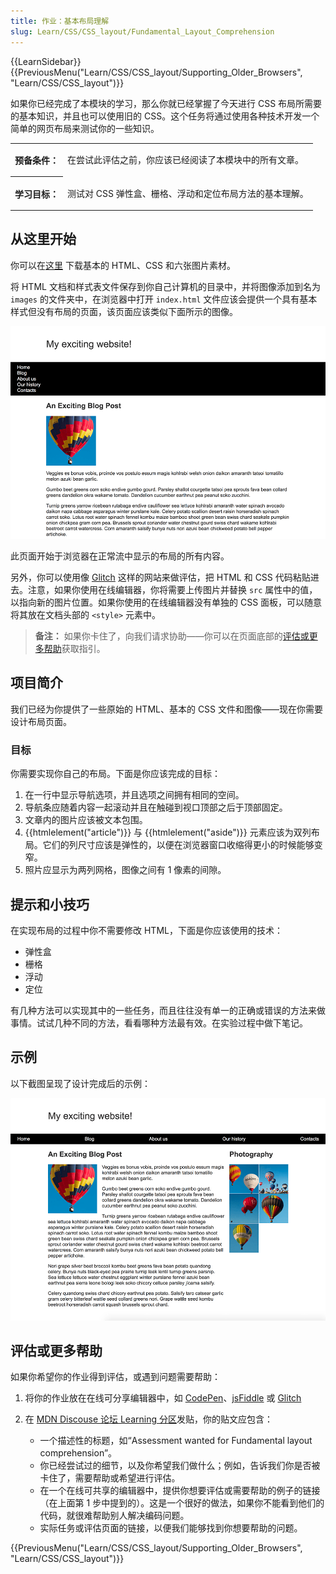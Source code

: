 ```yaml
---
title: 作业：基本布局理解
slug: Learn/CSS/CSS_layout/Fundamental_Layout_Comprehension
---
```


{{LearnSidebar}}
{{PreviousMenu("Learn/CSS/CSS_layout/Supporting_Older_Browsers", "Learn/CSS/CSS_layout")}}

如果你已经完成了本模块的学习，那么你就已经掌握了今天进行 CSS 布局所需要的基本知识，并且也可以使用旧的 CSS。这个任务将通过使用各种技术开发一个简单的网页布局来测试你的一些知识。

<table>
  <tbody>
    <tr>
      <th scope="row">预备条件：</th>
      <td><p>在尝试此评估之前，你应该已经阅读了本模块中的所有文章。</p></td>
    </tr>
    <tr>
      <th scope="row">学习目标：</th>
      <td><p>测试对 CSS 弹性盒、栅格、浮动和定位布局方法的基本理解。</p></td>
    </tr>
  </tbody>
</table>

## 从这里开始

你可以在[这里](https://github.com/mdn/learning-area/tree/main/css/css-layout/fundamental-layout-comprehension) 下载基本的 HTML、CSS 和六张图片素材。

将 HTML 文档和样式表文件保存到你自己计算机的目录中，并将图像添加到名为 `images` 的文件夹中，在浏览器中打开 `index.html` 文件应该会提供一个具有基本样式但没有布局的页面，该页面应该类似下面所示的图像。

![布局任务的起点。这些元素没有被整齐地排列。有一个网站的标题，上面是一个黑色的导航条，有 5 个链接平齐在左边，后面是博客文章的标题和文章内容。在博客标题和博客内容之间，有一张照片是平齐在左边。](layout-task-start.png)

此页面开始于浏览器在正常流中显示的布局的所有内容。

另外，你可以使用像 [Glitch](https://glitch.com/) 这样的网站来做评估，把 HTML 和 CSS 代码粘贴进去。注意，如果你使用在线编辑器，你将需要上传图片并替换 `src` 属性中的值，以指向新的图片位置。如果你使用的在线编辑器没有单独的 CSS 面板，可以随意将其放在文档头部的 `<style>` 元素中。

> **备注：** 如果你卡住了，向我们请求协助——你可以在页面底部的[评估或更多帮助](#评估或更多帮助)获取指引。

## 项目简介

我们已经为你提供了一些原始的 HTML、基本的 CSS 文件和图像——现在你需要设计布局页面。

### 目标

你需要实现你自己的布局。下面是你应该完成的目标：

1. 在一行中显示导航选项，并且选项之间拥有相同的空间。
2. 导航条应随着内容一起滚动并且在触碰到视口顶部之后于顶部固定。
3. 文章内的图片应该被文本包围。
4. {{htmlelement("article")}} 与 {{htmlelement("aside")}} 元素应该为双列布局。它们的列尺寸应该是弹性的，以便在浏览器窗口收缩得更小的时候能够变窄。
5. 照片应显示为两列网格，图像之间有 1 像素的间隙。

## 提示和小技巧

在实现布局的过程中你不需要修改 HTML，下面是你应该使用的技术：

- 弹性盒
- 栅格
- 浮动
- 定位

有几种方法可以实现其中的一些任务，而且往往没有单一的正确或错误的方法来做事情。试试几种不同的方法，看看哪种方法最有效。在实验过程中做下笔记。

## 示例

以下截图呈现了设计完成后的示例：

![完成了布局任务的网站。这些元素被整齐地排列着。有一个网站标题，上面是一个黑色的导航条，包含 5 个等距的链接。在导航栏下面，有两个部分。在左边有一篇博客文章。博文标题后面是博文内容。博客内容环绕着一张照片，照片在左边平齐。在右边有一个“photography”标题，图片以两张图片宽度的栅格大小排列。](layout-task-complete.png)

## 评估或更多帮助

如果你希望你的作业得到评估，或遇到问题需要帮助：

1. 将你的作业放在在线可分享编辑器中，如 [CodePen](https://codepen.io/)、[jsFiddle](https://jsfiddle.net) 或 [Glitch](https://glitch.com/)
2. 在 [MDN Discouse 论坛 Learning 分区](https://discourse.mozilla.org/c/mdn/learn/250)发贴，你的贴文应包含：

   - 一个描述性的标题，如“Assessment wanted for Fundamental layout comprehension”。
   - 你已经尝试过的细节，以及你希望我们做什么；例如，告诉我们你是否被卡住了，需要帮助或希望进行评估。
   - 在一个在线可共享的编辑器中，提供你想要评估或需要帮助的例子的链接（在上面第 1 步中提到的）。这是一个很好的做法，如果你不能看到他们的代码，就很难帮助别人解决编码问题。
   - 实际任务或评估页面的链接，以便我们能够找到你想要帮助的问题。

{{PreviousMenu("Learn/CSS/CSS_layout/Supporting_Older_Browsers", "Learn/CSS/CSS_layout")}}
